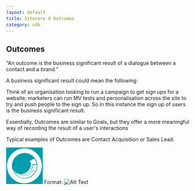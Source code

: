 ```yaml
---
layout: default
title: Sitecore 8 Outcomes
category: xdb
---
```


## Outcomes


“An outcome is the business significant result of a dialogue between a contact and a brand.”

A business significant result could mean the following:

Think of an organisation looking to run a campaign to get sign ups for a website; marketers can run MV tests and personalisation across the site to try and push people to the sign up. 
So in this instance the sign up of users is the business significant result.

Essentially, Outcomes are similar to Goals, but they offer a more meaningful way of recording the result of a user's interactions 

Typical examples of Outcomes are Contact Acquisition or Sales Lead.



![GitHub Logo](/images/logo.png)
Format: ![Alt Text](url)


